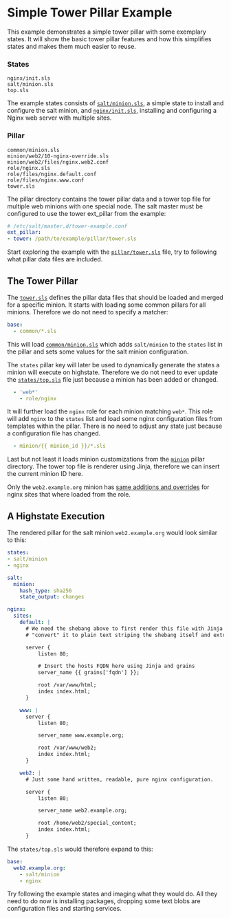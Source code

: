 # Simple Tower Pillar Example

This example demonstrates a simple tower pillar with some exemplary states. It will show the basic tower pillar features and how this simplifies states and makes them much easier to reuse.

### States

```
nginx/init.sls
salt/minion.sls
top.sls
```

The example states consists of [`salt/minion.sls`](states/salt/minion.sls), a simple state to install and configure the salt minion, and [`nginx/init.sls`](states/nginx/init.sls), installing and configuring a Nginx web server with multiple sites.


### Pillar

```
common/minion.sls
minion/web2/10-nginx-override.sls
minion/web2/files/nginx.web2.conf
role/nginx.sls
role/files/nginx.default.conf
role/files/nginx.www.conf
tower.sls
```

The pillar directory contains the tower pillar data and a tower top file for multiple web minions with one special node. The salt master must be configured to use the tower ext_pillar from the example:

```yaml
# /etc/salt/master.d/tower-example.conf
ext_pillar:
- tower: /path/to/example/pillar/tower.sls
```

Start exploring the example with the [`pillar/tower.sls`](pillar/tower.sls) file, try to following what pillar data files are included.

## The Tower Pillar

The [`tower.sls`](pillar/tower.sls) defines the pillar data files that should be loaded and merged for a specific minion. It starts with loading some common pillars for all minions. Therefore we do not need to specify a matcher:

```yaml
base:
  - common/*.sls
```

This will load [`common/minion.sls`](pillar/common/minion.sls) which adds `salt/minion` to the `states` list in the pillar and sets some values for the salt minion configuration.

The `states` pillar key will later be used to dynamically generate the states a minion will execute on highstate. Therefore we do not need to ever update
the [`states/top.sls`](states/top.sls) file just because a minion has been added or changed.

```yaml
  - 'web*'
    - role/nginx
```

It will further load the `nginx` role for each minion matching `web*`. This role will add `nginx` to the `states` list and load some nginx configuration files from templates within the pillar. There is no need to adjust any state just because a configuration file has changed.

```yaml
  - minion/{{ minion_id }}/*.sls
```

Last but not least it loads minion customizations from the [`minion`](pillar/minion) pillar directory. The tower top file is renderer using Jinja, therefore we can insert the current minion ID here.

Only the `web2.example.org` minion has [same additions and overrides](pillar/minion/web2/10-nginx-override.sls) for nginx sites that where loaded from the role.

## A Highstate Execution

The rendered pillar for the salt minion `web2.example.org` would look similar to this:

```yaml
states:
- salt/minion
- nginx

salt:
  minion:
    hash_type: sha256
    state_output: changes

nginx:
  sites:
    default: |
      # We need the shebang above to first render this file with Jinja and secondly
      # "convert" it to plain text striping the shebang itself and extra whitespace.

      server {
          listen 80;

          # Insert the hosts FQDN here using Jinja and grains
          server_name {{ grains['fqdn'] }};

          root /var/www/html;
          index index.html;
      }

    www: |
      server {
          listen 80;

          server_name www.example.org;

          root /var/www/web2;
          index index.html;
      }

    web2: |
      # Just some hand written, readable, pure nginx configuration.

      server {
          listen 80;

          server_name web2.example.org;

          root /home/web2/special_content;
          index index.html;
      }
```

The `states/top.sls` would therefore expand to this:

```yaml
base:
  web2.example.org:
    - salt/minion
    - nginx
```

Try following the example states and imaging what they would do. All they need
to do now is installing packages, dropping some text blobs are configuration files and starting services.
